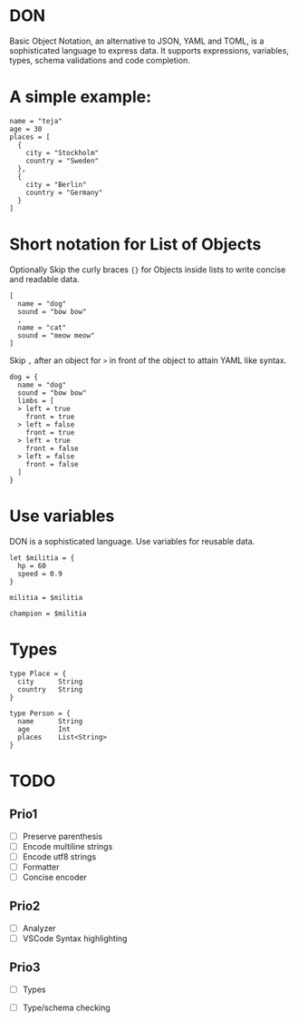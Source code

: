 # DON

Basic Object Notation, an alternative to JSON, YAML and TOML,
is a sophisticated language to express data. It supports expressions,
variables, types, schema validations and code completion.

# A simple example:

```don
name = "teja"
age = 30
places = [
  {
    city = "Stockholm"
    country = "Sweden"
  },
  {
    city = "Berlin"
    country = "Germany"
  }
]
```

# Short notation for List of Objects

Optionally Skip the curly braces `{}` for Objects inside lists to write concise and
readable data.

```don
[
  name = "dog"
  sound = "bow bow"
  ,
  name = "cat"
  sound = "meow meow"
]
```

Skip `,` after an object for `>` in front of the object to attain YAML like syntax.

```don
dog = {
  name = "dog"
  sound = "bow bow"
  limbs = [
  > left = true
    front = true
  > left = false
    front = true
  > left = true
    front = false
  > left = false
    front = false
  ]
}
```

# Use variables

DON is a sophisticated language. Use variables for reusable data.

```don
let $militia = {
  hp = 60
  speed = 0.9
}

militia = $militia

champion = $militia
```

# Types

```don
type Place = {
  city      String
  country   String
}

type Person = {
  name      String
  age       Int
  places    List<String>
}
```

# TODO

## Prio1
+ [ ] Preserve parenthesis
+ [ ] Encode multiline strings
+ [ ] Encode utf8 strings
+ [ ] Formatter
+ [ ] Concise encoder
## Prio2
+ [ ] Analyzer
+ [ ] VSCode Syntax highlighting
## Prio3
+ [ ] Types
+ [ ] Type/schema checking

